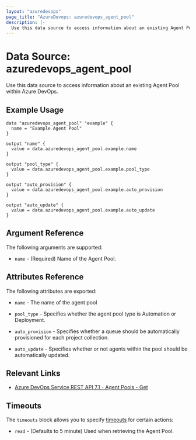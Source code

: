 ```yaml
---
layout: "azuredevops"
page_title: "AzureDevops: azuredevops_agent_pool"
description: |-
  Use this data source to access information about an existing Agent Pool within Azure DevOps.
---
```


# Data Source: azuredevops_agent_pool

Use this data source to access information about an existing Agent Pool within Azure DevOps.

## Example Usage

```hcl
data "azuredevops_agent_pool" "example" {
  name = "Example Agent Pool"
}

output "name" {
  value = data.azuredevops_agent_pool.example.name
}

output "pool_type" {
  value = data.azuredevops_agent_pool.example.pool_type
}

output "auto_provision" {
  value = data.azuredevops_agent_pool.example.auto_provision
}

output "auto_update" {
  value = data.azuredevops_agent_pool.example.auto_update
}
```

## Argument Reference

The following arguments are supported:

* `name` - (Required) Name of the Agent Pool.

## Attributes Reference

The following attributes are exported:

* `name` - The name of the agent pool

* `pool_type` - Specifies whether the agent pool type is Automation or Deployment.

* `auto_provision` - Specifies whether a queue should be automatically provisioned for each project collection.

* `auto_update` - Specifies whether or not agents within the pool should be automatically updated.

## Relevant Links

- [Azure DevOps Service REST API 7.1 - Agent Pools - Get](https://docs.microsoft.com/en-us/rest/api/azure/devops/distributedtask/pools/get?view=azure-devops-rest-7.1)

## Timeouts

The `timeouts` block allows you to specify [timeouts](https://developer.hashicorp.com/terraform/language/resources/syntax#operation-timeouts) for certain actions:

* `read` - (Defaults to 5 minute) Used when retrieving the Agent Pool.
